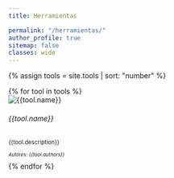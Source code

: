 ```yaml
---
title: Herramientas

permalink: "/herramientas/"
author_profile: true
sitemap: false
classes: wide
---
```


{% assign tools = site.tools | sort: "number" %}

<div class="container">
  <div class="d-flex flex-wrap">
{% for tool in tools %}
<div class="p-2">
  <div class="card"  style="width: 12rem;">
    <img src="{{tool.logo}}" class="card-img-top" alt="{{tool.name}}">
    <div class="card-body">
      <h6 class="card-title">{{tool.name}}</h6>
      <p class="card-text" style="font-size: 0.7rem;">{{tool.description}}</p>
      <p class="card-text" style="font-size: 0.6rem;"><em>Autores: {{tool.authors}}</em></p>
      <a href="{{tool.link}}" target="_blank" title="Go to URL"><i class="bi bi-box-arrow-up-right"></i></a>
        <a href="{{tool.doi}}" target="_blank" title="Go to paper reference"><i class="bi bi-file-earmark-ppt-fill"></i></a>
    </div>
  </div>
</div>
{% endfor %}
  </div>
</div>
